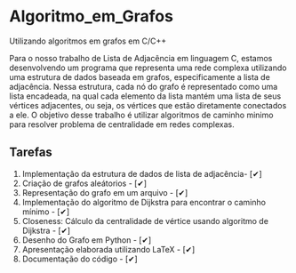 # Algoritmo_em_Grafos
Utilizando algoritmos em grafos em C/C++

Para o nosso trabalho de Lista de Adjacência em linguagem C, estamos desenvolvendo um programa que representa uma rede complexa utilizando uma estrutura de dados baseada em grafos, especificamente a lista de adjacência. Nessa estrutura, cada nó do grafo é representado como uma lista encadeada, na qual cada elemento da lista mantém uma lista de seus vértices adjacentes, ou seja, os vértices que estão diretamente conectados a ele. O objetivo desse trabalho é utilizar algoritmos de caminho minimo para resolver problema de centralidade em redes complexas.

## Tarefas
1. Implementação da estrutura de dados de lista de adjacência- [✔]
2. Criação de grafos aleátorios - [✔]
3. Representação do grafo em um arquivo - [✔]
4. Implementação do algoritmo de Dijkstra para encontrar o caminho mínimo - [✔]
5. Closeness: Cálculo da centralidade de vértice usando algoritmo de Dijkstra - [✔]
6. Desenho do Grafo em Python - [✔]
7. Apresentação elaborada utilizando LaTeX - [✔]
8. Documentação do código - [✔]
